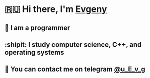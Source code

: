#  🇷🇺 Hi there, I'm [Evgeny](https://github.com/uEvg) 
## 🌱 I am a programmer 
## :shipit: I study computer science, C++, and operating systems
## 💬 You can contact me on telegram [@u_E_v_g](https://t.me/u_E_v_g) 

<!--
**uEvg/uEvg** is a ✨ _special_ ✨ repository because its `README.md` (this file) appears on your GitHub profile.
Here are some ideas to get you started:
- 🔭 I’m currently working on ...
- 🌱 I’m currently learning ...
- 👯 I’m looking to collaborate on ...
- 🤔 I’m looking for help with ...
- 💬 Ask me about ...
- 📫 How to reach me: ...
- 😄 Pronouns: ...
- ⚡ Fun fact: ...
-->

